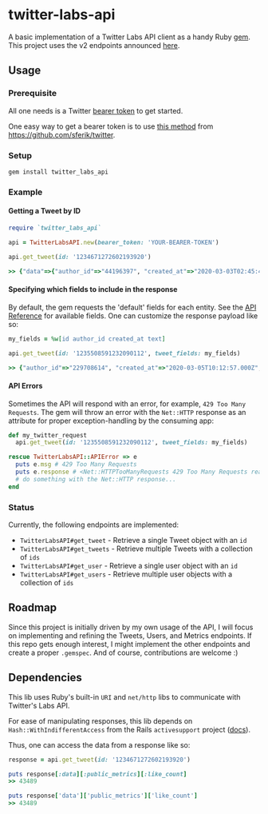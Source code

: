 # twitter-labs-api

A basic implementation of a Twitter Labs API client as a handy Ruby [gem](https://rubygems.org/gems/twitter_labs_api). This project uses the v2 endpoints announced [here](https://twittercommunity.com/t/releasing-a-new-version-of-labs-endpoints/134219/3).

## Usage

### Prerequisite
All one needs is a Twitter [bearer token](https://developer.twitter.com/en/docs/basics/authentication/oauth-2-0/bearer-tokens) to get started.

One easy way to get a bearer token is to use [this method](https://www.rubydoc.info/gems/twitter/Twitter/REST/Client#bearer_token%3F-instance_method) from https://github.com/sferik/twitter.

### Setup

```shell
gem install twitter_labs_api
```

### Example

#### Getting a Tweet by ID
```ruby
require `twitter_labs_api`

api = TwitterLabsAPI.new(bearer_token: 'YOUR-BEARER-TOKEN')

api.get_tweet(id: '1234671272602193920')

>> {"data"=>{"author_id"=>"44196397", "created_at"=>"2020-03-03T02:45:45.000Z", "id"=>"1234671272602193920", "lang"=>"und", "public_metrics"=>{"retweet_count"=>4534, "reply_count"=>1036, "like_count"=>43489, "quote_count"=>224}, "text"=>"✌️ bro https://t.co/nJ7CUyhr2j"}}
```

#### Specifying which fields to include in the response

By default, the gem requests the 'default' fields for each entity. See the [API Reference](https://developer.twitter.com/en/docs/labs/tweets-and-users/api-reference) for available fields. One can customize the response payload like so:

```ruby
my_fields = %w[id author_id created_at text]

api.get_tweet(id: '1235508591232090112', tweet_fields: my_fields)

>> {"author_id"=>"229708614", "created_at"=>"2020-03-05T10:12:57.000Z", "id"=>"1235508591232090112", "text"=>"Hot take: coronavirus will not boost remote work in the long run because spur-of-the-moment work-from-home for in-person companies is likely to be a shitshow."}
```

#### API Errors

Sometimes the API will respond with an error, for example, `429 Too Many Requests`. The gem will throw an error with the `Net::HTTP` response as an attribute for proper exception-handling by the consuming app:

```ruby
def my_twitter_request
  api.get_tweet(id: '1235508591232090112', tweet_fields: my_fields)

rescue TwitterLabsAPI::APIError => e
  puts e.msg # 429 Too Many Requests
  puts e.response # <Net::HTTPTooManyRequests 429 Too Many Requests readbody=true>
  # do something with the Net::HTTP response...
end
```

### Status
Currently, the following endpoints are implemented:

- `TwitterLabsAPI#get_tweet` - Retrieve a single Tweet object with an `id`
- `TwitterLabsAPI#get_tweets` - Retrieve multiple Tweets with a collection of `ids`
- `TwitterLabsAPI#get_user` - Retrieve a single user object with an `id`
- `TwitterLabsAPI#get_users` - Retrieve multiple user objects with a collection of `ids`

## Roadmap

Since this project is initially driven by my own usage of the API, I will focus on implementing and refining the Tweets, Users, and Metrics endpoints. If this repo gets enough interest, I might implement the other endpoints and create a proper `.gemspec`. And of course, contributions are welcome :)

## Dependencies

This lib uses Ruby's built-in `URI` and `net/http` libs to communicate with Twitter's Labs API.

For ease of manipulating responses, this lib depends on `Hash::WithIndifferentAccess` from the Rails `activesupport` project ([docs](https://api.rubyonrails.org/classes/ActiveSupport/HashWithIndifferentAccess.html)).

Thus, one can access the data from a response like so:
```ruby
response = api.get_tweet(id: '1234671272602193920')

puts response[:data][:public_metrics][:like_count]
>> 43489

puts response['data']['public_metrics']['like_count']
>> 43489
```
